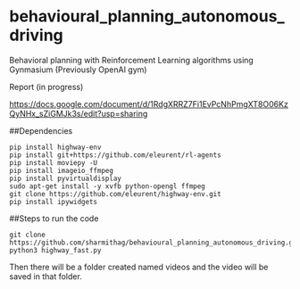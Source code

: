 # behavioural_planning_autonomous_driving
Behavioral planning with Reinforcement Learning algorithms using Gynmasium (Previously OpenAI gym)

Report (in progress)

https://docs.google.com/document/d/1RdgXRRZ7Fi1EvPcNhPmgXT8O06KzQyNHx_sZiGMJk3s/edit?usp=sharing


##Dependencies
```
pip install highway-env
pip install git+https://github.com/eleurent/rl-agents
pip install moviepy -U
pip install imageio_ffmpeg
pip install pyvirtualdisplay
sudo apt-get install -y xvfb python-opengl ffmpeg
git clone https://github.com/eleurent/highway-env.git
pip install ipywidgets

```

##Steps to run the code
```
git clone https://github.com/sharmithag/behavioural_planning_autonomous_driving.git
python3 highway_fast.py
```
Then there will be a folder created named videos and the video will be saved in that folder.


